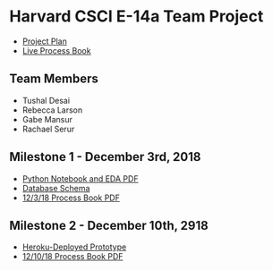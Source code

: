 # Harvard CSCI E-14a Team Project

- [Project Plan](https://github.com/rserur/harvard-e14a-team-project/blob/master/ProjectPlan.md)
- [Live Process Book](https://github.com/rserur/harvard-e14a-team-project/blob/master/process_book.md)

## Team Members
- Tushal Desai
- Rebecca Larson
- Gabe Mansur
- Rachael Serur

## Milestone 1 - December 3rd, 2018
- [Python Notebook and EDA PDF](https://github.com/rserur/harvard-e14a-team-project/blob/master/notebook_and_eda_120318.pdf)
- [Database Schema](https://github.com/rserur/harvard-e14a-team-project/blob/master/process_book.md#schema) 
- [12/3/18 Process Book PDF](https://github.com/rserur/harvard-e14a-team-project/blob/master/process_book_120318.pdf)

## Milestone 2 - December 10th, 2918
- [Heroku-Deployed Prototype](https://csci-e14a-food-atlas.herokuapp.com/)
- [12/10/18 Process Book PDF](https://github.com/rserur/harvard-e14a-team-project/blob/master/process_book_121018.pdf)
